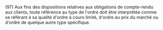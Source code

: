 (97) Aux fins des dispositions relatives aux obligations de compte-rendu aux clients, toute référence au type de l'ordre doit être interprétée comme se référant à sa qualité d'ordre à cours limité, d'ordre au prix du marché ou d'ordre de quelque autre type spécifique.